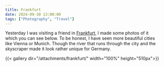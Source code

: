 ```yaml
---
title: Frankfurt
date: 2024-09-30 13:00:00
tags: ["Photography", "Travel"]
---
```


Yesterday I was visiting a friend in [Frankfurt](https://en.wikipedia.org/wiki/Frankfurt), I made some photos of it which you can see below. To be honest, I have seen more beautiful cities like Vienna or Munich. Though the river that runs through the city and the skyscraper made it look rather unique for Germany.

{{< gallery dir="/attachments/frankfurt/" width="100%" height="510px">}}
